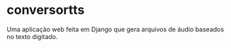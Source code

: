 # conversortts
Uma aplicação web feita em Django que gera arquivos de áudio baseados no texto digitado.
